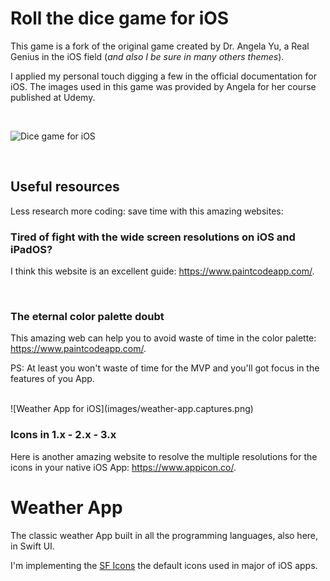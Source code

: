 # Roll the dice game for iOS

This game is a fork of the original game created by Dr. Angela Yu, a Real Genius in the iOS field (_and also I be sure in many others themes_).

I applied my personal touch digging a few in the official documentation for iOS. The images used in this game was provided by Angela for her course published at Udemy.

<br>

![Dice game for iOS]([https://raw.githubusercontent.com/mobilepadawan/Toastit-JS/main/docs/images/showing-toast-it-in-action-01.gif](https://raw.githubusercontent.com/mobilepadawan/Swift-Projects/main/images/ios.dice.gif))


<br>

## Useful resources

Less research more coding: save time with this amazing websites:


### Tired of fight with the wide screen resolutions on iOS and iPadOS?

I think this website is an excellent guide: https://www.paintcodeapp.com/.

<br>

### The eternal color palette doubt

This amazing web can help you to avoid waste of time in the color palette: https://www.paintcodeapp.com/.

PS: At least you won't waste of time for the MVP and you'll got focus in the features of you App.

<br>
![Weather App for iOS](images/weather-app.captures.png)

<br>

### Icons in 1.x - 2.x - 3.x

Here is another amazing website to resolve the multiple resolutions for the icons in your native iOS App: https://www.appicon.co/.

# Weather App

The classic weather App built in all the programming languages, also here, in Swift UI.

I'm implementing the [SF Icons](https://developer.apple.com/sf-symbols/) the default icons used in major of iOS apps.
